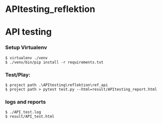 # APItesting_reflektion
# API testing

### Setup Virtualenv

    $ virtualenv ./venv
    $ ./venv/bin/pip install -r requirements.txt

### Test/Play:

    $ project path .\APItesting\reflektion\ref_api
    $ project path > pytest test.py --html=result/APItesting_report.html

### logs and reports
    $ ./API_test.log
    $ result/API_test.html
